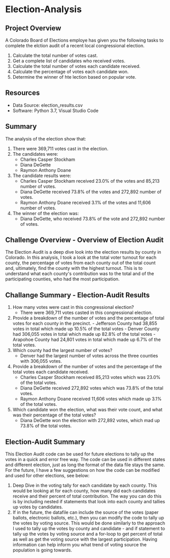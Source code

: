 # Election-Analysis

## Project Overview
A Colorado Board of Elections employe has given you the following tasks to complete the elction audit of a recent local congressional election. 

1. Calculate the total number of votes cast. 
2. Get a complete list of candidates who received votes. 
3. Calculate the total number of votes each candidate received. 
4. Calculate the percentage of votes each candidate won. 
5. Determine the winner of hte lection based on popular vote. 

## Resources
- Data Source: election_results.csv
- Software: Python 3.7, Visual Studio Code

## Summary
The analysis of the election show that: 
1. There were 369,711 votes cast in the election.
2. The candidates were: 
    - Charles Casper Stockham
    - Diana DeGette
    - Raymon Anthony Doane
3. The candidate results were: 
    - Charles Casper Stockham received 23.0% of the votes and 85,213 number of votes. 
    - Diana DeGette received 73.8% of the votes and 272,892 number of votes. 
    - Raymon Anthony Doane received 3.1% of the votes and 11,606 number of votes. 
4. The winner of the election was: 
    - Diana DeGette, who received 73.8% of the vote and 272,892 number of votes. 

## Challenge Overview - Overview of Election Audit
The Election Audit is a deep dive look into the election results by county in Colorado. In this analysis, I took a look at the total voter turnout for each county, the percentage of votes from each county out of the total count and, ultimately, find the county with the highest turnout. This is to understand what each county's contribution was to the total and of the participating counties, who had the most participation. 

## Challange Summary - Election-Audit Results
1. How many votes were cast in this congressional election? 
    - There were 369,711 votes casted in this congressional election. 
2. Provide a breakdown of the number of votes and the percentage of total votes for each county in the precinct.
        - Jefferson County had 38,855 votes in total which made up 10.5% of the total votes
        - Denver County had 306,055 votes in total which made up 82.8% of the total votes
        - Arapohoe County had 24,801 votes in total which made up 6.7% of the total votes.
3. Which county had the largest number of votes?
    - Denver had the largest number of votes across the three counties with 306,055 votes.
4. Provide a breakdown of the number of votes and the percentage of the total votes each candidate received.
    - Charles Casper Stockham received 85,213 votes which was 23.0% of the total votes.
    - Diana DeGette received 272,892 votes which was 73.8% of the total votes.
    - Raymon Anthony Doane received 11,606 votes which made up 3.1% of the total votes.
5. Which candidate won the election, what was their vote count, and what was their percentage of the total votes?
    - Diana DeGette won the election with 272,892 votes, which mad up 73.8% of the total votes. 

## Election-Audit Summary
This Election Audit code can be used for future elections to tally up the votes in a quick and error free way. The code can be used in different states and different election, just as long the format of the data file stays the same. 
For the future, I have a few suggestions on how the code can be modified and used for other elections, see below: 
1. Deep Dive in the voting tally for each candidate by each county. This would be looking at for each county, how many did each candidates receive and their percent of total contribution. The way you can do this is by including nested if statements that look into each county and tallies up votes by candidates. 
2. If in the future, the datafile can include the source of the votes (paper ballots, electronic ballots, etc.), then you can modify the code to tally up the votes by voting source. This would be done similarly to the approach I used to tally up the votes by county and candidate - and if statement to tally up the votes by voting source and a for-loop to get percent of total as well as get the voting source with the largest participation. Having information can help inform you what trend of voting source the population is going towards.
